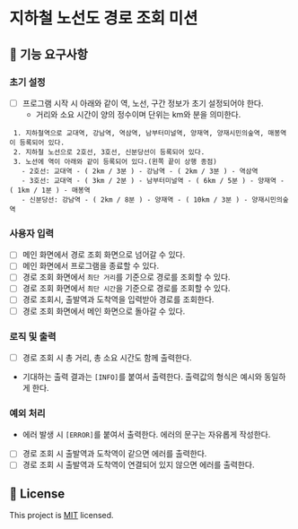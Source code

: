 # 지하철 노선도 경로 조회 미션

## 🚀 기능 요구사항

### 초기 설정 

- [ ] 프로그램 시작 시 아래와 같이 역, 노선, 구간 정보가 초기 설정되어야 한다.
  - 거리와 소요 시간이 양의 정수이며 단위는 km와 분을 의미한다.
```
 1. 지하철역으로 교대역, 강남역, 역삼역, 남부터미널역, 양재역, 양재시민의숲역, 매봉역이 등록되어 있다.
 2. 지하철 노선으로 2호선, 3호선, 신분당선이 등록되어 있다.
 3. 노선에 역이 아래와 같이 등록되어 있다.(왼쪽 끝이 상행 종점)
   - 2호선: 교대역 - ( 2km / 3분 ) - 강남역 - ( 2km / 3분 ) - 역삼역
   - 3호선: 교대역 - ( 3km / 2분 ) - 남부터미널역 - ( 6km / 5분 ) - 양재역 - ( 1km / 1분 ) - 매봉역
   - 신분당선: 강남역 - ( 2km / 8분 ) - 양재역 - ( 10km / 3분 ) - 양재시민의숲역
 ```

### 사용자 입력

- [ ] 메인 화면에서 경로 조회 화면으로 넘어갈 수 있다.
- [ ] 메인 화면에서 프로그램을 종료할 수 있다.
- [ ] 경로 조회 화면에서 `최단 거리`를 기준으로 경로를 조회할 수 있다.
- [ ] 경로 조회 화면에서 `최단 시간`을 기준으로 경로를 조회할 수 있다.
- [ ] 경로 조회시, 출발역과 도착역을 입력받아 경로를 조회한다.
- [ ] 경로 조회 화면에서 메인 화면으로 돌아갈 수 있다.

### 로직 및 출력
- [ ] 경로 조회 시 총 거리, 총 소요 시간도 함께 출력한다.
- 기대하는 출력 결과는 `[INFO]`를 붙여서 출력한다. 출력값의 형식은 예시와 동일하게 한다.

### 예외 처리

- 에러 발생 시 `[ERROR]`를 붙여서 출력한다. 에러의 문구는 자유롭게 작성한다.
- [ ] 경로 조회 시 출발역과 도착역이 같으면 에러를 출력한다.
- [ ] 경로 조회 시 출발역과 도착역이 연결되어 있지 않으면 에러를 출력한다.

## 📝 License

This project is [MIT](https://github.com/woowacourse/java-subway-path-precourse/blob/master/LICENSE.md) licensed.
